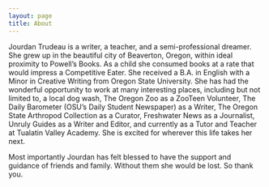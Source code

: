 ```yaml
---
layout: page
title: About
---
```


Jourdan Trudeau is a writer, a teacher, and a semi-professional dreamer. She grew up in the beautiful city of Beaverton, Oregon, within ideal proximity to Powell’s Books. As a child she consumed books at a rate that would impress a Competitive Eater. She received a B.A. in English with a Minor in Creative Writing from Oregon State University. She has had the wonderful opportunity to work at many interesting places, including but not limited to, a local dog wash, The Oregon Zoo as a ZooTeen Volunteer, The Daily Barometer (OSU’s Daily Student Newspaper) as a Writer, The Oregon State Arthropod Collection as a Curator, Freshwater News as a Journalist, Unruly Guides as a Writer and Editor, and currently as a Tutor and Teacher at Tualatin Valley Academy. She is excited for wherever this life takes her next.

Most importantly Jourdan has felt blessed to have the support and guidance of friends and family. Without them she would be lost. So thank you.
